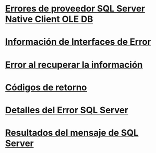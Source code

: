 
# [Errores de proveedor SQL Server Native Client OLE DB](errors.md)

# [Información de Interfaces de Error](information-in-error-interfaces.md)
# [Error al recuperar la información](retrieving-error-information.md)
# [Códigos de retorno](return-codes.md)
# [Detalles del Error SQL Server](sql-server-error-detail.md)
# [Resultados del mensaje de SQL Server](sql-server-message-results.md)
